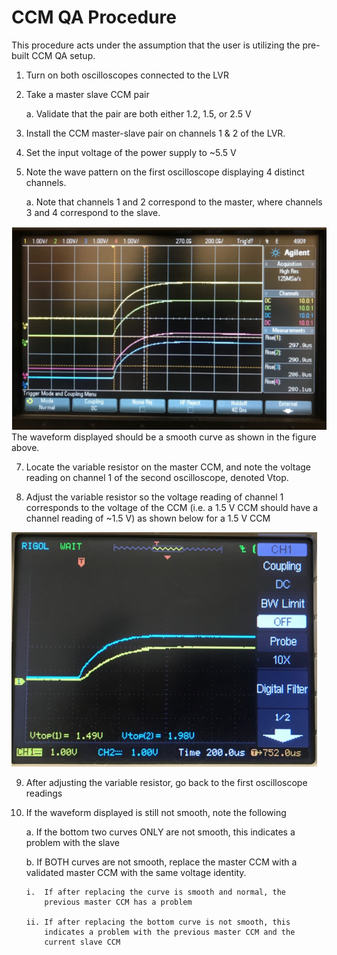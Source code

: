 CCM QA Procedure
================

This procedure acts under the assumption that the user is utilizing the
pre-built CCM QA setup.

1.  Turn on both oscilloscopes connected to the LVR

2.  Take a master slave CCM pair

    a.  Validate that the pair are both either 1.2, 1.5, or 2.5 V

3.  Install the CCM master-slave pair on channels 1 & 2 of the LVR.

4.  Set the input voltage of the power supply to \~5.5 V

5.  Note the wave pattern on the first oscilloscope displaying 4
    distinct channels.

    a.  Note that channels 1 and 2 correspond to the master, where
        channels 3 and 4 correspond to the slave.

![](ccmqa1.png)
The waveform displayed should be a smooth curve as shown in the figure above.

7.  Locate the variable resistor on the master CCM, and note the voltage
    reading on channel 1 of the second oscilloscope, denoted Vtop.

8.  Adjust the variable resistor so the voltage reading of channel 1
    corresponds to the voltage of the CCM (i.e. a 1.5 V CCM should have
    a channel reading of \~1.5 V) as shown below for a 1.5 V CCM

![](ccmqa2.png)

9.  After adjusting the variable resistor, go back to the first
    oscilloscope readings

10. If the waveform displayed is still not smooth, note the following

    a.  If the bottom two curves ONLY are not smooth, this indicates a
        problem with the slave

    b.  If BOTH curves are not smooth, replace the master CCM with a
        validated master CCM with the same voltage identity.

        i.  If after replacing the curve is smooth and normal, the
            previous master CCM has a problem

        ii. If after replacing the bottom curve is not smooth, this
            indicates a problem with the previous master CCM and the
            current slave CCM
